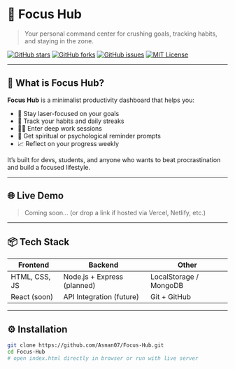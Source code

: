 # 🚀 Focus Hub

> Your personal command center for crushing goals, tracking habits, and staying in the zone.

[![GitHub stars](https://img.shields.io/github/stars/Asnan07/Focus-Hub?style=flat-square)](https://github.com/Asnan07/Focus-Hub/stargazers)
[![GitHub forks](https://img.shields.io/github/forks/Asnan07/Focus-Hub?style=flat-square)](https://github.com/Asnan07/Focus-Hub/network)
[![GitHub issues](https://img.shields.io/github/issues/Asnan07/Focus-Hub?style=flat-square)](https://github.com/Asnan07/Focus-Hub/issues)
[![MIT License](https://img.shields.io/github/license/Asnan07/Focus-Hub?style=flat-square)](LICENSE)

---

## 🧠 What is Focus Hub?

**Focus Hub** is a minimalist productivity dashboard that helps you:

- 🎯 Stay laser-focused on your goals
- 📆 Track your habits and daily streaks
- 🧘‍♂️ Enter deep work sessions
- 🔔 Get spiritual or psychological reminder prompts
- 📈 Reflect on your progress weekly

It’s built for devs, students, and anyone who wants to beat procrastination and build a focused lifestyle.

---

## 🌐 Live Demo

> Coming soon... (or drop a link if hosted via Vercel, Netlify, etc.)

---

## 📦 Tech Stack

| Frontend         | Backend        | Other           |
|------------------|----------------|-----------------|
| HTML, CSS, JS    | Node.js + Express (planned) | LocalStorage / MongoDB |
| React (soon)     | API Integration (future) | Git + GitHub |

---

## ⚙️ Installation

```bash
git clone https://github.com/Asnan07/Focus-Hub.git
cd Focus-Hub
# open index.html directly in browser or run with live server
